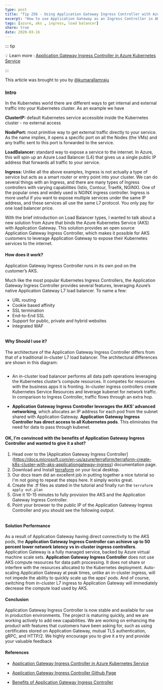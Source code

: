 ```yaml
---
type: post
title: "Tip 256 - Using Application Gateway Ingress Controller with Azure Kubernetes Service (AKS)"
excerpt: "How to use Application Gateway as an Ingress Controller in AKS?"
tags: [azure, aks , ingress, load balancer]
share: true
date: 2020-03-16
---
```



::: tip 

:bulb: Learn more :  [Application Gateway Ingress Controller in Azure Kubernetes Service](https://docs.microsoft.com/en-us/azure/terraform/terraform-create-k8s-cluster-with-aks-applicationgateway-ingress?WT.mc_id=docs-azuredevtips-micrum)

:::

This article was brought to you by [@kumarallamraju](https://twitter.com/kumarallamraju)

### Intro 

In the Kubernetes world there are different ways to get internal and external traffic into your Kubernetes cluster. As an example we have 

**ClusterIP:**
default Kubernetes service accessible inside the Kubernetes cluster - no external access

**NodePort:**
most primitive way to get external traffic directly to your service. As the name implies, it opens a specific port on all the Nodes (the VMs) and any traffic sent to this port is forwarded to the service.

**LoadBalancer:**
standard way to expose a service to the internet. In Azure, this will spin up an Azure Load Balancer (L4) that gives us a single public IP address that forwards all traffic to your service.

**Ingress:**
Unlike all the above examples, Ingress is not actually a type of service but acts as a smart router or entry point into your cluster. We can do several things with an Ingress, and there are many types of Ingress controllers with varying capabilities (Istio, Contour, Traefik, NGINX). One of the popular ones and widely used is NGINX ingress controller. Ingress is more useful if you want to expose multiple services under the same IP address, and these services all use the same L7 protocol. You only pay for one load balancer price.

With the brief introduction on Load Balancer types, I wanted to talk about a new solution from Azure that binds the  Azure Kubernetes Service (AKS) with Application Gateway. This solution provides an open source Application Gateway Ingress Controller, which makes it possible for AKS customers to leverage Application Gateway to expose their Kubernetes services to the internet.

#### How does it work?

Application Gateway Ingress Controller runs in its own pod on the customer’s AKS.

Much like the most popular Kubernetes Ingress Controllers, the Application Gateway Ingress Controller provides several features, leveraging Azure’s native Application Gateway L7 load balancer. To name a few:

- URL routing
- Cookie based affinity
- SSL termination
- End-to-End SSL
- Support for public, private and hybrid websites
- Integrated WAF

<img :src="$withBase('/files/agw1.jpg')">

#### Why Should I use it?

The architecture of the Application Gateway Ingress Controller differs from that of a traditional in-cluster L7 load balancer. The architectural differences are shown in this diagram:

<img :src="$withBase('/files/agw2.jpg')">

- An in-cluster load balancer performs all data path operations leveraging the Kubernetes cluster’s compute resources. It competes for resources with the business apps it is fronting. In-cluster ingress controllers create Kubernetes Service Resources and leverage kubenet for network traffic. In comparison to Ingress Controller, traffic flows through an extra hop.

- **Application Gateway Ingress Controller leverages the AKS’ advanced networking**, which allocates an IP address for each pod from the subnet shared with Application Gateway. **Application Gateway Ingress Controller has direct access to all Kubernetes pods**. This eliminates the need for data to pass through kubenet. 

#### OK, I'm convinced with the benefits of Application Gateway Ingress Controller and wanted to give it a shot?

1. Head over to the [Application Gateway Ingress Controller] (https://docs.microsoft.com/en-us/azure/terraform/terraform-create-k8s-cluster-with-aks-applicationgateway-ingress) documentation page.
2. Download and Install [terraform](https://www.terraform.io/downloads.html) on your local desktop.
3. Our docs team did an excellent job in putting together a nice tutorial so I'm not going to repeat the steps here. It simply works great.
4. Create the .tf files as stated in the tutorial and finally run the `terraform apply out.plan`
5. Give it 10-15 minutes to fully provision the AKS and the Application Gateway Ingress Controller.
6. Point your browser to the public IP of the Application Gateway Ingress Controller and you should see the following output.

<img :src="$withBase('/files/agw3.jpg')">

#### Solution Performance

As a result of Application Gateway having direct connectivity to the AKS pods, the **Application Gateway Ingress Controller can achieve up to 50 percent lower network latency vs in-cluster ingress controllers**. Application Gateway is a fully managed service, backed by Azure virtual machine scale sets. **Application Gateway Ingress Controller** does not use AKS compute resources for data path processing. It does not share or interfere with the resources allocated to the Kubernetes deployment. Auto-scaling Application Gateway at peak times, unlike an in-cluster ingress, will not impede the ability to quickly scale up the apps’ pods. And of course, switching from in-cluster L7 ingress to Application Gateway will immediately decrease the compute load used by AKS.

#### Conclusion

Application Gateway Ingress Controller is now stable and available for use in production environments. The project is maturing quickly, and we are working actively to add new capabilities. We are working on enhancing the product with features that customers have been asking for, such as using certificates stored on Application Gateway, mutual TLS authentication, gRPC, and HTTP/2.  We highly encourage you to give it a try and provide your valuable feedback

#### References

* [Application Gateway Ingress Controller in Azure Kubernetes Service](https://docs.microsoft.com/en-us/azure/terraform/terraform-create-k8s-cluster-with-aks-applicationgateway-ingress?WT.mc_id=docs-azuredevtips-micrum)

* [Application Gateway Ingress Controller Github Page](https://github.com/Azure/application-gateway-kubernetes-ingress?WT.mc_id=docs-azuredevtips-micrum) 

* [Benefits of Application Gateway Ingress Controller](https://docs.microsoft.com/en-us/azure/application-gateway/ingress-controller-overview?WT.mc_id=docs-azuredevtips-micrum) 




















